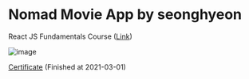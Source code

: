 # Nomad Movie App by seonghyeon

React JS Fundamentals Course ([Link](https://nomadcoders.co/react-fundamentals))

![image](https://user-images.githubusercontent.com/11611397/109513437-72165680-7ae8-11eb-985a-6afcc23d40d6.png)

[Certificate](https://nomadcoders.co/certs/bbcdc1c0-37e9-4ddb-be81-fc9ecc2bb615) (Finished at 2021-03-01)
